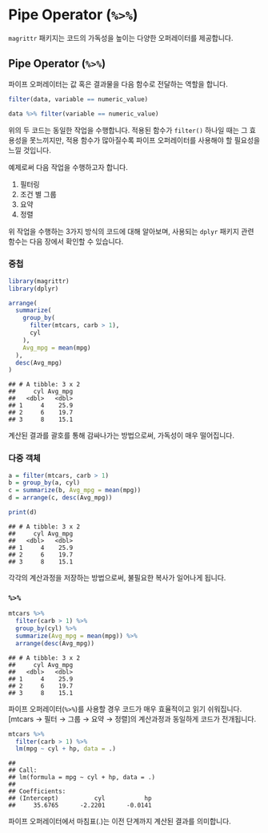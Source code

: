 # Pipe Operator (`%>%`)

`magrittr` 패키지는 코드의 가독성을 높이는 다양한 오퍼레이터를 제공합니다.

## Pipe Operator (`%>%`)

파이프 오퍼레이터는 값 혹은 결과물을 다음 함수로 전달하는 역할을 합니다.


```r
filter(data, variable == numeric_value)

data %>% filter(variable == numeric_value)
```

위의 두 코드는 동일한 작업을 수행합니다. 적용된 함수가 `filter()` 하나일 때는 그 효용성을 못느끼지만, 적용 함수가 많아질수록 파이프 오퍼레이터를 사용해야 할 필요성을 느낄 것입니다.

예제로써 다음 작업을 수행하고자 합니다.

1. 필터링
2. 조건 별 그룹
3. 요약
4. 정렬

위 작업을 수행하는 3가지 방식의 코드에 대해 알아보며, 사용되는 `dplyr` 패키지 관련 함수는 다음 장에서 확인할 수 있습니다.

### 중첩


```r
library(magrittr)
library(dplyr)

arrange(
  summarize(
    group_by(
      filter(mtcars, carb > 1),
      cyl
    ),
    Avg_mpg = mean(mpg)
  ),
  desc(Avg_mpg)
)
```

```
## # A tibble: 3 x 2
##     cyl Avg_mpg
##   <dbl>   <dbl>
## 1     4    25.9
## 2     6    19.7
## 3     8    15.1
```

계산된 결과를 괄호를 통해 감싸나가는 방법으로써, 가독성이 매우 떨어집니다.

### 다중 객체


```r
a = filter(mtcars, carb > 1)
b = group_by(a, cyl)
c = summarize(b, Avg_mpg = mean(mpg))
d = arrange(c, desc(Avg_mpg))

print(d)
```

```
## # A tibble: 3 x 2
##     cyl Avg_mpg
##   <dbl>   <dbl>
## 1     4    25.9
## 2     6    19.7
## 3     8    15.1
```

각각의 계산과정을 저장하는 방법으로써, 불필요한 복사가 일어나게 됩니다. 

### `%>%`


```r
mtcars %>%
  filter(carb > 1) %>%
  group_by(cyl) %>%
  summarize(Avg_mpg = mean(mpg)) %>%
  arrange(desc(Avg_mpg))
```

```
## # A tibble: 3 x 2
##     cyl Avg_mpg
##   <dbl>   <dbl>
## 1     4    25.9
## 2     6    19.7
## 3     8    15.1
```

파이프 오퍼레이터(`%>%`)를 사용할 경우 코드가 매우 효율적이고 읽기 쉬워집니다. [mtcars → 필터 → 그룹 → 요약 → 정렬]의 계산과정과 동일하게 코드가 전개됩니다.


```r
mtcars %>%
  filter(carb > 1) %>%
  lm(mpg ~ cyl + hp, data = .) 
```

```
## 
## Call:
## lm(formula = mpg ~ cyl + hp, data = .)
## 
## Coefficients:
## (Intercept)          cyl           hp  
##     35.6765      -2.2201      -0.0141
```

파이프 오퍼레이터에서 마침표(.)는 이전 단계까지 계산된 결과를 의미합니다.

